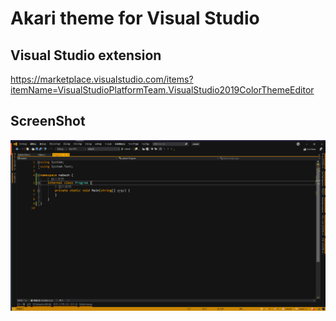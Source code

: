# Akari theme for Visual Studio

## Visual Studio extension
https://marketplace.visualstudio.com/items?itemName=VisualStudioPlatformTeam.VisualStudio2019ColorThemeEditor

## ScreenShot
![img](./ss.PNG)
